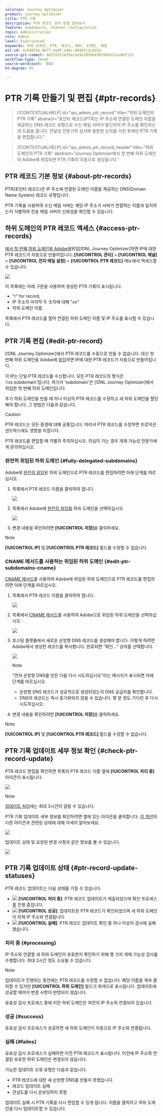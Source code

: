 ```yaml
---
solution: Journey Optimizer
product: journey optimizer
title: PTR 기록
description: PTR 레코드 관리 방법 알아보기
feature: Subdomains, Channel Configuration
topic: Administration
role: Admin
level: Experienced
keywords: 하위 도메인, PTR, 레코드, DNS, 도메인, 메일
exl-id: 4c930792-0677-4ad5-a46c-8d40fc3c4d3a
source-git-commit: 8b755351e25ecae9a2058e63919d6512ea0bf153
workflow-type: tm+mt
source-wordcount: '842'
ht-degree: 9%

---
```


# PTR 기록 만들기 및 편집 {#ptr-records}

>[!CONTEXTUALHELP]
>id="ajo_admin_ptr_record"
>title="하위 도메인의 PTR 기록"
>abstract="포인터 레코드(PTR)는 IP 주소에 연결된 도메인 이름을 제공하는 DNS 레코드 유형으로 수신 메일 서버가 발신자의 IP 주소를 확인하는 데 도움을 줍니다. 전달성 전문가의 심사와 충분한 논의를 거친 후에만 PTR 기록을 편집합니다."

>[!CONTEXTUALHELP]
>id="ajo_admin_ptr_record_header"
>title="하위 도메인의 PTR 기록"
>abstract="Journey Optimizer에서 첫 번째 하위 도메인이 Adobe에 위임되면 PTR 기록이 자동으로 생성됩니다."

## PTR 레코드 기본 정보 {#about-ptr-records}

PTR(포인터 레코드)은 IP 주소에 연결된 도메인 이름을 제공하는 DNS(Domain Name System) 레코드 유형입니다.

PTR 기록을 사용하여 수신 메일 서버는 해당 IP 주소가 서버가 연결하는 이름과 일치하는지 식별하여 전송 메일 서버의 신뢰성을 확인할 수 있습니다.

## 하위 도메인의 PTR 레코드 액세스 {#access-ptr-records}

[에서 첫 번째 하위 도메인을 Adobe에 &#x200B;](delegate-subdomain.md)위임[!DNL Journey Optimizer]하면 IP에 대한 PTR 레코드가 자동으로 만들어집니다. **[!UICONTROL 관리]** > **[!UICONTROL 채널]** > **[!UICONTROL 전자 메일 설정]** > **[!UICONTROL PTR 레코드]** 메뉴에서 액세스할 수 있습니다.

![](assets/ptr-records.png)

이 목록에는 아래 구문을 사용하여 생성된 PTR 기록이 표시됩니다.

* &quot;r&quot; for record,
* IP 주소의 마지막 두 숫자에 대해 &quot;xx&quot;
* 하위 도메인 이름.

목록에서 PTR 레코드를 열어 연결된 하위 도메인 이름 및 IP 주소를 표시할 수 있습니다.

## PTR 기록 편집 {#edit-ptr-record}

[!DNL Journey Optimizer]에서 PTR 레코드를 수동으로 만들 수 없습니다. 대신 첫 번째 하위 도메인을 Adobe에 [위임](delegate-subdomain.md)하면 IP에 대한 PTR 레코드가 자동으로 만들어집니다.

각 IP는 단일 PTR 레코드를 수신합니다. 모든 PTR 레코드의 형식은 &#39;rxx.subdomain&#39;입니다. 여기서 &#39;subdomain&#39;은 [!DNL Journey Optimizer]에서 위임한 첫 번째 하위 도메인입니다.

추가 하위 도메인을 만들 때 하나 이상의 PTR 레코드를 수정하고 새 하위 도메인을 할당해야 합니다. 그 방법은 다음과 같습니다.

>[!CAUTION]
>
>PTR 레코드는 모든 환경에 대해 공통입니다. 따라서 PTR 레코드를 수정하면 프로덕션 샌드박스에도 영향을 미칩니다.
>
>PTR 레코드를 편집할 때 각별히 주의하십시오. 의심이 가는 경우 게재 가능성 전문가에게 문의하십시오.

### 완전히 위임된 하위 도메인 {#fully-delegated-subdomains}

Adobe에 [완전히 위임](delegate-subdomain.md#full-subdomain-delegation)된 하위 도메인으로 PTR 레코드를 편집하려면 아래 단계를 따르십시오.

1. 목록에서 PTR 레코드 이름을 클릭하여 엽니다.

   ![](assets/ptr-record-select.png)

1. 목록에서 Adobe에 [완전히 위임됨](delegate-subdomain.md#full-subdomain-delegation) 하위 도메인을 선택하십시오.

   ![](assets/ptr-record-subdomain.png)

1. 변경 내용을 확인하려면 **[!UICONTROL 저장]**&#x200B;을 클릭하세요.

>[!NOTE]
>
>**[!UICONTROL IP]** 및 **[!UICONTROL PTR 레코드]** 필드를 수정할 수 없습니다.

### CNAME 메서드를 사용하는 위임된 하위 도메인 {#edit-ptr-subdomains-cname}

[CNAME 메서드](delegate-subdomain.md#cname-subdomain-setup)를 사용하여 Adobe에 위임된 하위 도메인으로 PTR 레코드를 편집하려면 아래 단계를 따르십시오.

1. 목록에서 PTR 레코드 이름을 클릭하여 엽니다.

   ![](assets/ptr-record-select.png)

1. 목록에서 [CNAME 메서드](delegate-subdomain.md#cname-subdomain-setup)를 사용하여 Adobe으로 위임된 하위 도메인을 선택하십시오.

   ![](assets/ptr-record-subdomain-cname.png)

1. 호스팅 플랫폼에서 새로운 순방향 DNS 레코드를 생성해야 합니다. 이렇게 하려면 Adobe에서 생성한 레코드를 복사합니다. 완료되면 &quot;확인...&quot; 상자를 선택합니다.

   ![](assets/ptr-record-subdomain-confirm.png)

   >[!NOTE]
   >
   >&quot;먼저 순방향 DNS를 만든 다음 다시 시도하십시오&quot;라는 메시지가 표시되면 아래 단계를 따르십시오.
   >   * 순방향 DNS 레코드가 성공적으로 생성되었는지 DNS 공급자를 확인합니다.
   >   * DNS의 레코드는 즉시 동기화되지 않을 수 있습니다. 몇 분 정도 기다린 후 다시 시도하십시오.

1. 변경 내용을 확인하려면 **[!UICONTROL 저장]**&#x200B;을 클릭하세요.

>[!NOTE]
>
>**[!UICONTROL IP]** 및 **[!UICONTROL PTR 레코드]** 필드를 수정할 수 없습니다.

## PTR 기록 업데이트 세부 정보 확인 {#check-ptr-record-update}

PTR 레코드 편집을 확인하면 목록의 PTR 레코드 이름 옆에 **[!UICONTROL 처리 중]** 아이콘이 표시됩니다.

![](assets/ptr-record-updating.png)

>[!NOTE]
>
>[업데이트 처리](#processing)에는 최대 3시간이 걸릴 수 있습니다.

PTR 기록 업데이트 세부 정보를 확인하려면 옆에 있는 아이콘을 클릭합니다. [이 섹션](#ptr-record-update-statuses)의 다른 아이콘과 관련된 상태에 대해 자세히 알아보세요.

![](assets/ptr-record-recent-update.png)

업데이트 상태 및 요청된 변경 사항과 같은 정보를 볼 수 있습니다.

![](assets/ptr-record-updates.png)

## PTR 기록 업데이트 상태 {#ptr-record-update-statuses}

PTR 레코드 업데이트는 다음 상태를 가질 수 있습니다.

* ![](assets/do-not-localize/ptr-record-processing.png) **[!UICONTROL 처리 중]**: PTR 레코드 업데이트가 제출되었으며 확인 프로세스를 진행 중입니다.
* ![](assets/do-not-localize/ptr-record-success.png) **[!UICONTROL 성공]**: 업데이트된 PTR 레코드가 확인되었으며 새 하위 도메인이 이제 IP 주소와 연결됩니다.
* ![](assets/do-not-localize/ptr-record-failed.png) **[!UICONTROL 실패]**: PTR 레코드 업데이트 확인 중 하나 이상의 검사에 실패했습니다.

### 처리 중 {#processing}

IP 주소와 연결할 새 하위 도메인이 유효한지 확인하기 위해 몇 가지 게재 가능성 검사를 수행합니다. 최대 3시간 정도 소요될 수 있습니다.

>[!NOTE]
>
>업데이트가 진행되는 동안에는 PTR 레코드를 수정할 수 없습니다. 해당 이름을 계속 클릭할 수 있지만 **[!UICONTROL 하위 도메인]** 필드가 회색으로 표시됩니다. 업데이트에 성공할 때까지 변경 사항이 반영되지 않습니다.

유효성 검사 프로세스 중에 이전 하위 도메인은 여전히 IP 주소와 연결되어 있습니다.

### 성공 {#success}

유효성 검사 프로세스가 성공하면 새 하위 도메인이 자동으로 IP 주소와 연결됩니다.

### 실패 {#failes}

유효성 검사 프로세스가 실패하면 이전 PTR 레코드가 표시됩니다. 이전에 IP 주소와 연결된 유효한 하위 도메인은 변경되지 않습니다.

가능한 업데이트 오류 유형은 다음과 같습니다.
* PTR 레코드에 대한 새 순방향 DNS를 만들지 못했습니다.
* 레코드 업데이트 실패
* 관심도를 다시 온보딩하지 못함

업데이트 실패 시 PTR 기록을 다시 편집할 수 있게 됩니다. 이름을 클릭하고 하위 도메인을 다시 업데이트할 수 있습니다.
